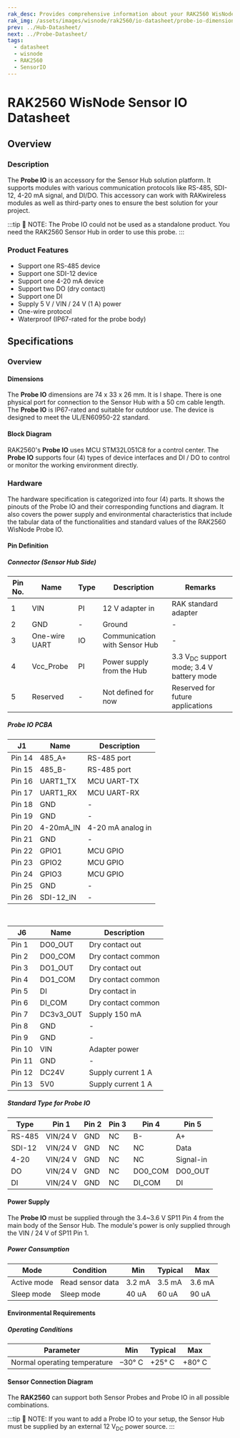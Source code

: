 ```yaml
---
rak_desc: Provides comprehensive information about your RAK2560 WisNode Probe IO to help you use it. This information includes technical specifications, characteristics, and requirements, and it also discusses the device components.
rak_img: /assets/images/wisnode/rak2560/io-datasheet/probe-io-dimensions.png
prev: ../Hub-Datasheet/
next: ../Probe-Datasheet/
tags:
  - datasheet
  - wisnode
  - RAK2560
  - SensorIO
---
```


# RAK2560 WisNode Sensor IO Datasheet

## Overview

### Description

The **Probe IO** is an accessory for the Sensor Hub solution platform. It supports modules with various communication protocols like RS-485, SDI-12, 4-20&nbsp;mA signal, and DI/DO. This accessory can work with RAKwireless modules as well as third-party ones to ensure the best solution for your project.

:::tip 📝 NOTE:
The Probe IO could not be used as a standalone product. You need the RAK2560 Sensor Hub in order to use this probe.
:::

### Product Features

- Support one RS-485 device
- Support one SDI-12 device
- Support one 4-20&nbsp;mA device
- Support two DO (dry contact)
- Support one DI
- Supply 5&nbsp;V / VIN / 24&nbsp;V (1&nbsp;A) power
- One-wire protocol
- Waterproof (IP67-rated for the probe body)

## Specifications

### Overview

#### Dimensions

The **Probe IO** dimensions are 74&nbsp;x&nbsp;33&nbsp;x&nbsp;26&nbsp;mm. It is l shape. There is one physical port for connection to the Sensor Hub with a 50&nbsp;cm cable length. The **Probe IO** is IP67-rated and suitable for outdoor use. The device is designed to meet the UL/EN60950-22 standard.

<rk-img
  src="/assets/images/wisnode/rak2560/io-datasheet/probe-io-dimensions.png"
  width="65%"
  caption="RAK2560 WisNode Probe IO dimensions"
/>

#### Block Diagram

RAK2560's **Probe IO** uses MCU STM32L051C8 for a control center. The **Probe IO** supports four (4) types of device interfaces and DI / DO to control or monitor the working environment directly.

<rk-img
  src="/assets/images/wisnode/rak2560/io-datasheet/block-diagram.png"
  width="80%"
  caption="RAK2560 WisNode Probe IO block diagram"
/>

### Hardware

The hardware specification is categorized into four (4) parts. It shows the pinouts of the Probe IO and their corresponding functions and diagram. It also covers the power supply and environmental characteristics that include the tabular data of the functionalities and standard values of the RAK2560 WisNode Probe IO.

#### Pin Definition

##### Connector (Sensor Hub Side)

<rk-img
  src="/assets/images/wisnode/rak2560/io-datasheet/sensor-hub-connector.png"
  width="30%"
  caption="RAK2560 WisNode Probe IO connector"
/>

| Pin No. | Name          | Type | Description                   | Remarks                                                       |
| ------- | ------------- | ---- | ----------------------------- | ------------------------------------------------------------- |
| 1       | VIN           | PI   | 12&nbsp;V adapter in          | RAK standard adapter                                          |
| 2       | GND           | -    | Ground                        | -                                                             |
| 3       | One-wire UART | IO   | Communication with Sensor Hub | -                                                             |
| 4       | Vcc_Probe     | PI   | Power supply from the Hub     | 3.3&nbsp;V<sub>DC</sub> support mode; 3.4&nbsp;V battery mode |
| 5       | Reserved      | -    | Not defined for now           | Reserved for future applications                              |

##### Probe IO PCBA

<rk-img
  src="/assets/images/wisnode/rak2560/io-datasheet/pcba-pin-definition.jpg"
  width="45%"
  caption="RAK2560 WisNode Probe IO PCBA pin definition"
/>

| J1     | Name      | Description            |
| ------ | --------- | ---------------------- |
| Pin 14 | 485_A+    | RS-485 port            |
| Pin 15 | 485_B-    | RS-485 port            |
| Pin 16 | UART1_TX  | MCU UART-TX            |
| Pin 17 | UART1_RX  | MCU UART-RX            |
| Pin 18 | GND       | -                      |
| Pin 19 | GND       | -                      |
| Pin 20 | 4-20mA_IN | 4-20&nbsp;mA analog in |
| Pin 21 | GND       | -                      |
| Pin 22 | GPIO1     | MCU GPIO               |
| Pin 23 | GPIO2     | MCU GPIO               |
| Pin 24 | GPIO3     | MCU GPIO               |
| Pin 25 | GND       | -                      |
| Pin 26 | SDI-12_IN | -                      |

<br>

| J6     | Name      | Description             |
| ------ | --------- | ----------------------- |
| Pin 1  | DO0_OUT   | Dry contact out         |
| Pin 2  | DO0_COM   | Dry contact common      |
| Pin 3  | DO1_OUT   | Dry contact out         |
| Pin 4  | DO1_COM   | Dry contact common      |
| Pin 5  | DI        | Dry contact in          |
| Pin 6  | DI_COM    | Dry contact common      |
| Pin 7  | DC3v3_OUT | Supply 150&nbsp;mA      |
| Pin 8  | GND       | -                       |
| Pin 9  | GND       | -                       |
| Pin 10 | VIN       | Adapter power           |
| Pin 11 | GND       | -                       |
| Pin 12 | DC24V     | Supply current 1&nbsp;A |
| Pin 13 | 5V0       | Supply current 1&nbsp;A |

##### Standard Type for Probe IO

<rk-img
  src="/assets/images/wisnode/rak2560/io-datasheet/sp11-device-side.png"
  width="18%"
  caption="RAK2560 WisNode Probe IO SP11 device side"
/>

| Type       | Pin 1         | Pin 2 | Pin 3 | Pin 4   | Pin 5     |
| ---------- | ------------- | ----- | ----- | ------- | --------- |
| RS-485     | VIN/24&nbsp;V | GND   | NC    | B-      | A+        |
| SDI-12     | VIN/24&nbsp;V | GND   | NC    | NC      | Data      |
| 4-20&nbsp; | VIN/24&nbsp;V | GND   | NC    | NC      | Signal-in |
| DO         | VIN/24&nbsp;V | GND   | NC    | DO0_COM | DO0_OUT   |
| DI         | VIN/24&nbsp;V | GND   | NC    | DI_COM  | DI        |


#### Power Supply

The **Probe IO** must be supplied through the 3.4~3.6&nbsp;V SP11 Pin 4 from the main body of the Sensor Hub. The module's power is only supplied through the VIN / 24&nbsp;V of SP11 Pin 1.

##### Power Consumption

| Mode        | Condition        | Min         | Typical     | Max         |
| ----------- | ---------------- | ----------- | ----------- | ----------- |
| Active mode | Read sensor data | 3.2&nbsp;mA | 3.5&nbsp;mA | 3.6&nbsp;mA |
| Sleep mode  | Sleep mode       | 40&nbsp;uA  | 60&nbsp;uA  | 90&nbsp;uA  |


#### Environmental Requirements
##### Operating Conditions

| Parameter                    | Min         | Typical     | Max         |
| ---------------------------- | ----------- | ----------- | ----------- |
| Normal operating temperature | –30°&nbsp;C | +25°&nbsp;C | +80°&nbsp;C |

#### Sensor Connection Diagram

The **RAK2560** can support both Sensor Probes and Probe IO in all possible combinations.

:::tip 📝 NOTE:
If you want to add a Probe IO to your setup, the Sensor Hub must be supplied by an external 12&nbsp;V<sub>DC</sub> power source.
:::

<rk-img
  src="/assets/images/wisnode/rak2560/io-datasheet/connection-schematics.png"
  width="90%"
  caption="RAK2560 WisNode Probe IO connection schematics"
/>
